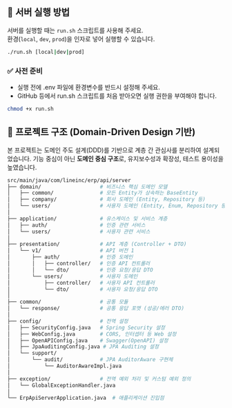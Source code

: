 ## 🔧 서버 실행 방법

서버를 실행할 때는 `run.sh` 스크립트를 사용해 주세요.  
환경(`local`, `dev`, `prod`)을 인자로 넣어 실행할 수 있습니다.

```bash
./run.sh [local|dev|prod]
```

### ✅ 사전 준비

- 실행 전에 .env 파일에 환경변수를 반드시 설정해 주세요.
- GitHub 등에서 run.sh 스크립트를 처음 받아오면 실행 권한을 부여해야 합니다.

```bash
chmod +x run.sh
```

## 🧠 프로젝트 구조 (Domain-Driven Design 기반)

본 프로젝트는 도메인 주도 설계(DDD)를 기반으로 계층 간 관심사를 분리하여 설계되었습니다.
기능 중심이 아닌 **도메인 중심 구조**로, 유지보수성과 확장성, 테스트 용이성을 높였습니다.

```bash
src/main/java/com/lineinc/erp/api/server
├── domain/                   # 비즈니스 핵심 도메인 모델
│   ├── common/               # 모든 Entity가 상속하는 BaseEntity
│   ├── company/              # 회사 도메인 (Entity, Repository 등)
│   └── users/                # 사용자 도메인 (Entity, Enum, Repository 등)
│
├── application/              # 유스케이스 및 서비스 계층
│   ├── auth/                 # 인증 관련 서비스
│   └── users/                # 사용자 관련 서비스
│
├── presentation/             # API 계층 (Controller + DTO)
│   └── v1/                   # API 버전 1
│       ├── auth/             # 인증 도메인
│       │   ├── controller/   # 인증 API 컨트롤러
│       │   └── dto/          # 인증 요청/응답 DTO
│       └── users/            # 사용자 도메인
│           ├── controller/   # 사용자 API 컨트롤러
│           └── dto/          # 사용자 요청/응답 DTO
│
├── common/                   # 공통 모듈
│   └── response/             # 공통 응답 포맷 (성공/에러 DTO)
│
├── config/                   # 전역 설정
│   ├── SecurityConfig.java   # Spring Security 설정
│   ├── WebConfig.java        # CORS, 인터셉터 등 Web 설정
│   ├── OpenAPIConfig.java    # Swagger(OpenAPI) 설정
│   ├── JpaAuditingConfig.java # JPA Auditing 설정
│   └── support/
│       └── audit/            # JPA AuditorAware 구현체
│           └── AuditorAwareImpl.java
│
├── exception/                # 전역 예외 처리 및 커스텀 예외 정의
│   └── GlobalExceptionHandler.java
│
└── ErpApiServerApplication.java  # 애플리케이션 진입점
```
